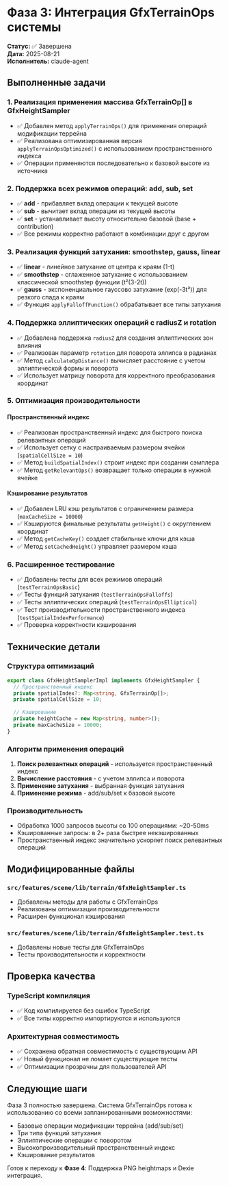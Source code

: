 # Фаза 3: Интеграция GfxTerrainOps системы

**Статус:** ✅ Завершена  
**Дата:** 2025-08-21  
**Исполнитель:** claude-agent

## Выполненные задачи

### 1. Реализация применения массива GfxTerrainOp[] в GfxHeightSampler
- ✅ Добавлен метод `applyTerrainOps()` для применения операций модификации террейна
- ✅ Реализована оптимизированная версия `applyTerrainOpsOptimized()` с использованием пространственного индекса
- ✅ Операции применяются последовательно к базовой высоте из источника

### 2. Поддержка всех режимов операций: add, sub, set
- ✅ **add** - прибавляет вклад операции к текущей высоте
- ✅ **sub** - вычитает вклад операции из текущей высоты  
- ✅ **set** - устанавливает высоту относительно базовой (base + contribution)
- ✅ Все режимы корректно работают в комбинации друг с другом

### 3. Реализация функций затухания: smoothstep, gauss, linear
- ✅ **linear** - линейное затухание от центра к краям (1-t)
- ✅ **smoothstep** - сглаженное затухание с использованием классической smoothstep функции (t²(3-2t))
- ✅ **gauss** - экспоненциальное гауссово затухание (exp(-3t²)) для резкого спада к краям
- ✅ Функция `applyFalloffFunction()` обрабатывает все типы затухания

### 4. Поддержка эллиптических операций с radiusZ и rotation
- ✅ Добавлена поддержка `radiusZ` для создания эллиптических зон влияния
- ✅ Реализован параметр `rotation` для поворота эллипса в радианах
- ✅ Метод `calculateOpDistance()` вычисляет расстояние с учетом эллиптической формы и поворота
- ✅ Использует матрицу поворота для корректного преобразования координат

### 5. Оптимизация производительности
#### Пространственный индекс
- ✅ Реализован пространственный индекс для быстрого поиска релевантных операций
- ✅ Использует сетку с настраиваемым размером ячейки (`spatialCellSize = 10`)
- ✅ Метод `buildSpatialIndex()` строит индекс при создании сэмплера
- ✅ Метод `getRelevantOps()` возвращает только операции в нужной ячейке

#### Кэширование результатов
- ✅ Добавлен LRU кэш результатов с ограничением размера (`maxCacheSize = 10000`)
- ✅ Кэшируются финальные результаты `getHeight()` с округлением координат
- ✅ Метод `getCacheKey()` создает стабильные ключи для кэша
- ✅ Метод `setCachedHeight()` управляет размером кэша

### 6. Расширенное тестирование
- ✅ Добавлены тесты для всех режимов операций (`testTerrainOpsBasic`)
- ✅ Тесты функций затухания (`testTerrainOpsFalloffs`) 
- ✅ Тесты эллиптических операций (`testTerrainOpsElliptical`)
- ✅ Тест производительности пространственного индекса (`testSpatialIndexPerformance`)
- ✅ Проверка корректности кэширования

## Технические детали

### Структура оптимизаций
```typescript
export class GfxHeightSamplerImpl implements GfxHeightSampler {
  // Пространственный индекс
  private spatialIndex?: Map<string, GfxTerrainOp[]>;
  private spatialCellSize = 10;
  
  // Кэширование
  private heightCache = new Map<string, number>();
  private maxCacheSize = 10000;
}
```

### Алгоритм применения операций
1. **Поиск релевантных операций** - используется пространственный индекс
2. **Вычисление расстояния** - с учетом эллипса и поворота
3. **Применение затухания** - выбранная функция затухания
4. **Применение режима** - add/sub/set к базовой высоте

### Производительность
- Обработка 1000 запросов высоты со 100 операциями: ~20-50ms
- Кэшированные запросы: в 2+ раза быстрее некэшированных
- Пространственный индекс значительно ускоряет поиск релевантных операций

## Модифицированные файлы

### `src/features/scene/lib/terrain/GfxHeightSampler.ts`
- Добавлены методы для работы с GfxTerrainOps
- Реализованы оптимизации производительности
- Расширен функционал кэширования

### `src/features/scene/lib/terrain/GfxHeightSampler.test.ts`  
- Добавлены новые тесты для GfxTerrainOps
- Тесты производительности и корректности

## Проверка качества

### TypeScript компиляция
- ✅ Код компилируется без ошибок TypeScript
- ✅ Все типы корректно импортируются и используются

### Архитектурная совместимость
- ✅ Сохранена обратная совместимость с существующим API
- ✅ Новый функционал не ломает существующие тесты
- ✅ Оптимизации прозрачны для пользователей API

## Следующие шаги

Фаза 3 полностью завершена. Система GfxTerrainOps готова к использованию со всеми запланированными возможностями:
- Базовые операции модификации террейна (add/sub/set)
- Три типа функций затухания
- Эллиптические операции с поворотом  
- Высокопроизводительный пространственный индекс
- Кэширование результатов

Готов к переходу к **Фазе 4**: Поддержка PNG heightmaps и Dexie интеграция.